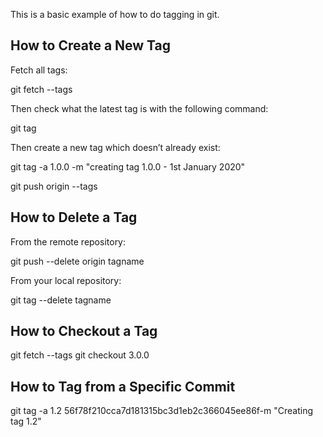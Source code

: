 This is a basic example of how to do tagging in git. 

## How to Create a New Tag

Fetch all tags:

git fetch --tags

Then check what the latest tag is with the following command:

git tag

Then create a new tag which doesn’t already exist:

git tag -a 1.0.0 -m "creating tag 1.0.0 - 1st January 2020"

git push origin --tags

## How to Delete a Tag

From the remote repository:

git push --delete origin tagname

From your local repository:

git tag --delete tagname

## How to Checkout a Tag

git fetch --tags
git checkout 3.0.0

## How to Tag from a Specific Commit

git tag -a 1.2 56f78f210cca7d181315bc3d1eb2c366045ee86f-m "Creating tag 1.2"
